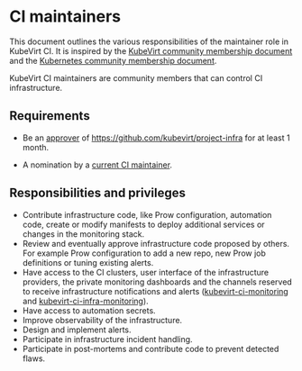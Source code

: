 # CI maintainers

This document outlines the various responsibilities of the maintainer role in
KubeVirt CI. It is inspired by the [KubeVirt community membership document] and
the [Kubernetes community membership document].

KubeVirt CI maintainers are community members that can control CI
infrastructure.

## Requirements

* Be an [approver] of https://github.com/kubevirt/project-infra for at least 1
month.

* A nomination by a [current CI maintainer].

## Responsibilities and privileges

* Contribute infrastructure code, like Prow configuration, automation code,
create or modify manifests to deploy additional services or changes in the
monitoring stack.
* Review and eventually approve infrastructure code proposed by others. For example
Prow configuration to add a new repo, new Prow job definitions or
tuning existing alerts.
* Have access to the CI clusters, user interface of the infrastructure providers,
the private monitoring dashboards and the channels reserved to receive
infrastructure notifications and alerts ([kubevirt-ci-monitoring] and
[kubevirt-ci-infra-monitoring]).
* Have access to automation secrets.
* Improve observability of the infrastructure.
* Design and implement alerts.
* Participate in infrastructure incident handling.
* Participate in post-mortems and contribute code to prevent detected flaws.


[KubeVirt community membership document]: https://github.com/kubevirt/community/blob/master/membership_policy.md
[Kubernetes community membership document]: https://github.com/kubernetes/community/blob/master/community-membership.md
[approver]: https://github.com/kubevirt/community/blob/master/membership_policy.md#approver
[current CI maintainer]: ../OWNERS_ALIASES
[kubevirt-ci-monitoring]: https://app.slack.com/client/T027F3GAJ/CTFN306KC
[kubevirt-ci-infra-monitoring]: https://app.slack.com/client/T027F3GAJ/C01MJUAT7GD
